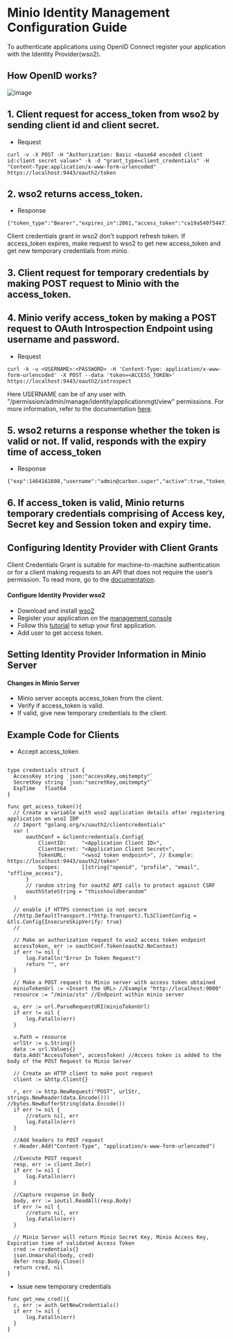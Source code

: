 
# Minio Identity Management Configuration Guide

To authenticate applications using OpenID Connect register your application with the Identity Provider(wso2).

## How OpenID works?

![image](https://user-images.githubusercontent.com/22103395/41444342-662c7a42-6ff7-11e8-93aa-75bce207e6cd.png)

## 1. Client request for access_token from wso2 by sending client id and client secret.

   - Request
```
curl -v -X POST -H "Authorization: Basic <base64 encoded client id:client secret value>" -k -d "grant_type=client_credentials" -H "Content-Type:application/x-www-form-urlencoded" https://localhost:9443/oauth2/token
```

## 2. wso2 returns access_token.

  - Response
```
{"token_type":"Bearer","expires_in":2061,"access_token":"ca19a540f544777860e44e75f605d927"}

```

Client credentials grant in wso2 don't support refresh token. If access_token expires, make request to wso2 to get new access_token and get new temporary credentials from minio.

## 3. Client request for temporary credentials by making POST request to Minio with the access_token.

## 4. Minio verify access_token by making a POST request to OAuth Introspection Endpoint using username and password.

  - Request 
```
curl -k -u <USERNAME>:<PASSWORD> -H 'Content-Type: application/x-www-form-urlencoded' -X POST --data 'token=<ACCESS_TOKEN>' https://localhost:9443/oauth2/introspect
```

Here USERNAME can be of any user with "/permission/admin/manage/identity/applicationmgt/view" permissions. For more information, refer to the documentation [here](https://docs.wso2.com/display/IS530/Invoke+the+OAuth+Introspection+Endpoint).

## 5. wso2 returns a response whether the token is valid or not. If valid, responds with the expiry time of access_token

  - Response
```
{"exp":1464161608,"username":"admin@carbon.super","active":true,"token_type":"Bearer","client_id":"rgfKVdnMQnJSSr_pKFTxj3apiwYa","iat":1464158008}
```

## 6. If access_token is valid, Minio returns temporary credentials comprising of Access key, Secret key and Session token and expiry time.


## Configuring Identity Provider with Client Grants
Client Credentials Grant is suitable for machine-to-machine authentication or for a client making requests to an API that does not require the user’s permission. To read more, go to the [documentation](https://docs.wso2.com/display/IS510/Client+Credentials+Grant).

#### Configure Identity Provider wso2
  - Download and install [wso2](https://docs.wso2.com/display/IS530/Installation+Guide)
  - Register your application on the [management console](https://docs.wso2.com/display/IS530/Getting+Started+with+the+Management+Console)
  - Follow this [tutorial](https://docs.wso2.com/display/IS530/Setting+Up+the+Sample+Webapp) to setup your first application.
  - Add user to get access token. 

## Setting Identity Provider Information in Minio Server
#### Changes in Minio Server
  - Minio server accepts access_token from the client.
  - Verify if access_token is valid.
  - If valid, give new temporary credentials to the client.

## Example Code for Clients
  - Accept access_token
  ```
  
  type credentials struct {
	AccessKey string `json:"accessKey,omitempty"`
	SecretKey string `json:"secretKey,omitempty"`
	ExpTime   float64
  }

  func get_access_token(){
	// Create a variable with wso2 application details after registering application on wso2 IDP
	// Import "golang.org/x/oauth2/clientcredentials"
	var (
		oauthConf = &clientcredentials.Config{
			ClientID:     "<Application Client ID>",
			ClientSecret: "<Application Client Secret>",
			TokenURL:     "<wso2 token endpoint>", // Example: https://localhost:9443/oauth2/token"
			Scopes:       []string{"openid", "profile", "email", "offline_access"},
		}
		// random string for oauth2 API calls to protect against CSRF
		oauthStateString = "thisshouldberandom"
	)

	// enable if HTTPS connection is not secure
	//http.DefaultTransport.(*http.Transport).TLSClientConfig = &tls.Config{InsecureSkipVerify: true}
	//

	// Make an authorization request to wso2 access token endpoint 
	accessToken, err := oauthConf.Token(oauth2.NoContext)
	if err != nil {
		log.Fatalln("Error In Token Request")
		return "", err
	}
	
	// Make a POST request to Minio server with access token obtained
	minioTokenUrl := <Insert the URL> //Example "http://localhost:9000"
	resource := "/minio/sts" //Endpoint within minio server

	u, err := url.ParseRequestURI(minioTokenUrl)
	if err != nil {
		log.Fatalln(err)
	}

	u.Path = resource
	urlStr := u.String()
	data := url.Values{}
	data.Add("AccessToken", accessToken) //Access token is added to the body of the POST Request to Minio Server

	// Create an HTTP client to make post request
	client := &http.Client{}
 
	r, err := http.NewRequest("POST", urlStr, strings.NewReader(data.Encode())) //bytes.NewBufferString(data.Encode())
	if err != nil {
		//return nil, err
		log.Fatalln(err)
	}
	
	//Add headers to POST request
	r.Header.Add("Content-Type", "application/x-www-form-urlencoded")
	
	//Execute POST request 
	resp, err := client.Do(r)
	if err != nil {
		log.Fatalln(err)
	}
	
	//Capture response in Body
	body, err := ioutil.ReadAll(resp.Body)
	if err != nil {
		//return nil, err
		log.Fatalln(err)
	}
	
	// Minio Server will return Minio Secret Key, Minio Access Key, Expiration time of validated Access Token  
	cred := credentials{}	
	json.Unmarshal(body, cred)
	defer resp.Body.Close()
	return cred, nil
  }
  ```
  
  - Issue new temporary credentials
  ```
  func get_new_cred(){
	c, err := auth.GetNewCredentials()
	if err != nil {
		log.Fatalln(err)
	}
  }
  ```
